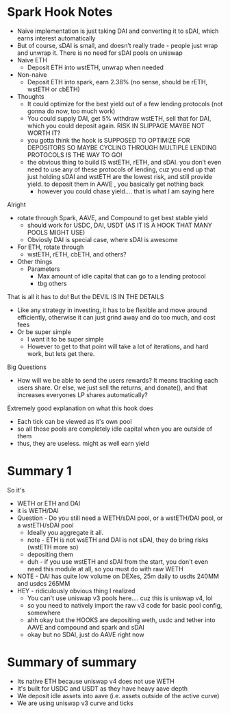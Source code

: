 # Spark Hook Notes
- Naive implementation is just taking DAI and converting it to sDAI, which earns interest automatically
- But of course, sDAI is small, and doesn’t really trade - people just wrap and unwrap it. There is no need for sDAI pools on uniswap
- Naive ETH
    - Deposit ETH into wstETH, unwrap when needed
- Non-naive
    - Deposit ETH into spark, earn 2.38% (no sense, should be rETH, wstETH or cbETH)
- Thoughts
    - It could optimize for the best yield out of a few lending protocols (not gonna do now, too much work)
    - You could supply DAI, get 5% withdraw wstETH, sell that for DAI, which you could deposit again. RISK IN SLIPPAGE MAYBE NOT WORTH IT?
    - you gotta think the hook is SUPPOSED TO OPTIMIZE FOR DEPOSITORS SO MAYBE CYCLING THROUGH MULTIPLE LENDING PROTOCOLS IS THE WAY TO GO!
    - the obvious thing to build IS wstETH, rETH, and sDAI. you don’t even need to use any of these protocols of lending, cuz you end up that just holding sDAI and wstETH are the lowest risk, and still provide yield. to deposit them in AAVE , you basically get nothing back
        - however you could chase yield…. that is what I am saying here 



Alright
- rotate through Spark, AAVE, and Compound to get best stable yield
  - should work for USDC, DAI, USDT (AS IT IS A HOOK THAT MANY POOLS MIGHT USE)
  - Obviosly DAI is special case, where sDAI is awesome
- For ETH, rotate through
  - wstETH, rETH, cbETH, and others? 
- Other things
  - Parameters
    - Max amount of idle capital that can go to a lending protocol
    - tbg others

That is all it has to do! But the DEVIL IS IN THE DETAILS
- Like any strategy in investing, it has to be flexible and move around efficiently, otherwise it can just grind away and do too much, and cost fees
- Or be super simple
  - I want it to be super simple
  - However to get to that point will take a lot of iterations, and hard work, but lets get there.

Big Questions
- How will we be able to send the users rewards? It means tracking each users share. Or else, we just sell the returns, and donate(), and that increases everyones LP shares automatically?

Extremely good explanation on what this hook does
- Each tick can be viewed as it's own pool
- so all those pools are completely idle capital when you are outside of them
- thus, they are useless. might as well earn yield

# Summary 1
So it's
- WETH or ETH and DAI
- it is WETH/DAI
- Question - Do you still need a WETH/sDAI pool, or a wstETH/DAI pool, or a wstETH/sDAI pool
  - Ideally you aggregate it all.
  - note - ETH is not wsETH and DAI is not sDAI, they do bring risks (wstETH more so)
  - depositing them
  - duh - if you use wstETH and sDAI from the start, you don't even need this module at all, so you must do with raw WETH
- NOTE - DAI has quite low volume on DEXes, 25m daily to usdts 240MM and usdcs 265MM
- HEY - ridiculously obvious thing I realized
  - You can't use uniswap v3 pools here.... cuz this is uniswap v4, lol
  - so you need to natively import the raw v3 code for basic pool config, somewhere
  - ahh okay but the HOOKS are depositing weth, usdc and tether into AAVE and compound and spark and sDAI
  - okay but no SDAI, just do AAVE right now

# Summary of summary 
- Its native ETH because uniswap v4 does not use WETH
- It's built for USDC and USDT as they have heavy aave depth
- We deposit idle assets into aave (i.e. assets outside of the active curve)
- We are using uniswap v3 curve and ticks